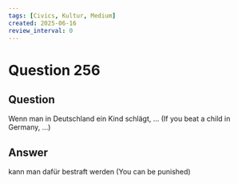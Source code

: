 ```yaml
---
tags: [Civics, Kultur, Medium]
created: 2025-06-16
review_interval: 0
---
```


# Question 256

## Question

Wenn man in Deutschland ein Kind schlägt, … (If you beat a child in Germany, ...)

## Answer

kann man dafür bestraft werden (You can be punished)
